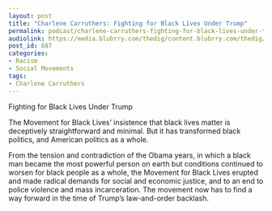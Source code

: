 ```yaml
---
layout: post
title: "Charlene Carruthers: Fighting for Black Lives Under Trump"
permalink: podcast/charlene-carruthers-fighting-for-black-lives-under-trump
audiolink: https://media.blubrry.com/thedig/content.blubrry.com/thedig/The_Dig_-_EP_14_-_Carruthers.mp3
post_id: 687
categories: 
- Racism
- Social Movements
tags: 
- Charlene Carruthers
---
```


Fighting for Black Lives Under Trump

The Movement for Black Lives’ insistence that black lives matter is deceptively straightforward and minimal. But it has transformed black politics, and American politics as a whole. 
 
From the tension and contradiction of the Obama years, in which a black man became the most powerful person on earth but conditions continued to worsen for black people as a whole, the Movement for Black Lives erupted and made radical demands for social and economic justice, and to an end to police violence and mass incarceration. The movement now has to find a way forward in the time of Trump’s law-and-order backlash.